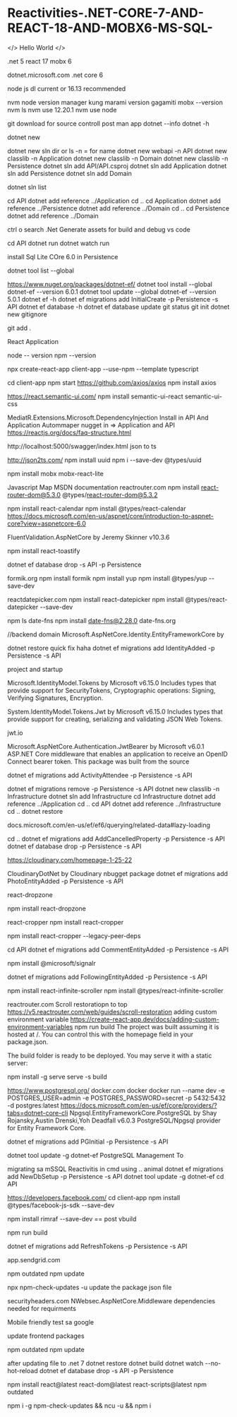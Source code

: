 # Reactivities-.NET-CORE-7-AND-REACT-18-AND-MOBX6-MS-SQL-
&lt;/> Hello World &lt;/>



.net 5
react 17
mobx 6

dotnet.microsoft.com
.net core 6

node js dl current or 16.13 recommended

nvm node version manager kung marami version gagamiti 
mobx --version
nvm ls
nvm use 12.20.1
nvm use node


git download for source controll
post man app
dotnet --info
dotnet  -h

dotnet new 


dotnet new sln 
dir    or ls
-n = for name
dotnet new webapi -n API
dotnet new classlib -n Application
dotnet new classlib -n Domain
dotnet new classlib -n Persistence
dotnet sln add API/API.csproj
dotnet sln add Application 
dotnet sln add Persistence
dotnet sln add Domain
 

dotnet sln list

cd API
dotnet add reference ../Application
cd ..
cd Application
dotnet add reference ../Persistence
dotnet add reference ../Domain
cd ..
cd Persistence
dotnet add reference ../Domain


ctrl o search .Net Generate assets for build  and debug vs code




cd API
dotnet run
dotnet watch run

install Sql Lite COre 6.0 in Persistence

dotnet tool list --global

https://www.nuget.org/packages/dotnet-ef/
dotnet tool install --global dotnet-ef --version 6.0.1
dotnet tool update --global dotnet-ef --version 5.0.1
dotnet ef -h
dotnet ef migrations add InitialCreate -p Persistence -s API
dotnet ef database -h
dotnet ef database update
git status
git init
dotnet new gitignore

git add .



React Application

node -- version
npm --version

npx create-react-app client-app --use-npm --template typescript

cd client-app
npm start
https://github.com/axios/axios
npm install axios

https://react.semantic-ui.com/
npm install semantic-ui-react semantic-ui-css


MediatR.Extensions.Microsoft.DependencyInjection Install in API And Application
Autommaper nugget in => Application and API 
https://reactjs.org/docs/faq-structure.html

http://localhost:5000/swagger/index.html
json to ts

http://json2ts.com/
npm install uuid
npm i --save-dev @types/uuid

npm install mobx mobx-react-lite

Javascript Map MSDN documentation
reactrouter.com
npm install react-router-dom@5.3.0 
@types/react-router-dom@5.3.2


npm install react-calendar
npm install @types/react-calendar
https://docs.microsoft.com/en-us/aspnet/core/introduction-to-aspnet-core?view=aspnetcore-6.0


FluentValidation.AspNetCore by Jeremy Skinner
v10.3.6


npm install react-toastify

dotnet ef database drop -s API -p Persistence

formik.org
npm install formik
npm install yup
npm install @types/yup --save-dev

reactdatepicker.com
npm install react-datepicker
npm install @types/react-datepicker --save-dev

npm ls date-fns
npm install date-fns@2.28.0
date-fns.org

//backend
 domain
Microsoft.AspNetCore.Identity.EntityFrameworkCore by

dotnet restore quick fix haha
dotnet ef migrations add IdentityAdded -p Persistence -s API

project and startup

Microsoft.IdentityModel.Tokens by Microsoft
v6.15.0
Includes types that provide support for SecurityTokens, Cryptographic operations: Signing, Verifying Signatures, Encryption.


System.IdentityModel.Tokens.Jwt by Microsoft
v6.15.0
Includes types that provide support for creating, serializing and validating JSON Web Tokens.


jwt.io

Microsoft.AspNetCore.Authentication.JwtBearer by Microsoft
v6.0.1
ASP.NET Core middleware that enables an application to receive an OpenID Connect bearer token. This package was built from the source

dotnet ef migrations add ActivityAttendee -p Persistence -s API

dotnet ef migrations remove -p Persistence -s API
dotnet new classlib -n Infrastructure
dotnet sln add Infrastructure
cd Infrastructure
dotnet add reference ../Application
cd ..
cd API
dotnet add reference ../Infrastructure
cd ..
dotnet restore

docs.microsoft.com/en-us/ef/ef6/querying/related-data#lazy-loading

cd ..
dotnet ef migrations add AddCancelledProperty -p Persistence -s API
dotnet ef database drop -p Persistence -s API


https://cloudinary.com/homepage-1-25-22


CloudinaryDotNet by Cloudinary  nbugget package
dotnet ef migrations add PhotoEntityAdded -p Persistence -s API

react-dropzone

npm install react-dropzone

react-cropper
npm install react-cropper

npm install react-cropper --legacy-peer-deps


cd API
dotnet ef migrations add CommentEntityAdded -p Persistence -s API


npm install @microsoft/signalr

dotnet ef migrations add FollowingEntityAdded -p Persistence -s API

npm install react-infinite-scroller
npm install @types/react-infinite-scroller




reactrouter.com
Scroll restoratiopn to top
https://v5.reactrouter.com/web/guides/scroll-restoration
adding custom environment variable
https://create-react-app.dev/docs/adding-custom-environment-variables
 npm run build
 The project was built assuming it is hosted at /.
You can control this with the homepage field in your package.json.

The build folder is ready to be deployed.
You may serve it with a static server:

  npm install -g serve
  serve -s build
  
  https://www.postgresql.org/
  docker.com
  docker
  docker run --name dev -e POSTGRES_USER=admin -e POSTGRES_PASSWORD=secret -p 5432:5432 -d postgres:latest
  https://docs.microsoft.com/en-us/ef/core/providers/?tabs=dotnet-core-cli
  Npgsql.EntityFrameworkCore.PostgreSQL by Shay Rojansky,Austin Drenski,Yoh Deadfall
v6.0.3
PostgreSQL/Npgsql provider for Entity Framework Core.

dotnet ef migrations add PGInitial -p Persistence -s API

dotnet tool update -g dotnet-ef
PostgreSQL Management To


  
  
  
  
migrating sa mSSQL
Reactivitis in cmd using .. animal
dotnet ef migrations add NewDbSetup -p Persistence -s API
dotnet tool update -g dotnet-ef
cd API

https://developers.facebook.com/
cd client-app
npm install @types/facebook-js-sdk --save-dev



npm install rimraf --save-dev  ==  post vbuild

npm run build


dotnet ef migrations add RefreshTokens -p Persistence -s API


app.sendgrid.com




npm outdated
npm update

npx npm-check-updates -u   update the package json file






securityheaders.com
NWebsec.AspNetCore.Middleware
dependencies needed for requirments


Mobile friendly test sa google

update frontend packages

npm outdated
npm update

after updating file to .net 7 
dotnet restore
dotnet build
dotnet watch --no-hot-reload
dotnet ef database drop -s API -p Persistence



npm install react@latest react-dom@latest react-scripts@latest
npm outdated

npm i -g npm-check-updates && ncu -u && npm i
